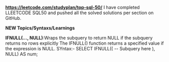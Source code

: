 **https://leetcode.com/studyplan/top-sql-50/**
I have completed LLEETCODE SQL50 and pushed all the solved solutions per section on GitHub.

**NEW Topics/Syntaxs/Learnings**

**IFNULL(..., NULL)**:Wraps the subquery to return NULL if the subquery returns no rows explicitly
The IFNULL() function returns a specified value if the expression is NULL.
SYntax:-
SELECT IFNULL((
    -- Subquery here
), NULL) AS num;


